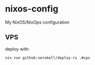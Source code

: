 # nixos-config
My NixOS/NixOps configuration

## VPS

deploy with:
```sh
nix run github:serokell/deploy-rs .#vps
```
